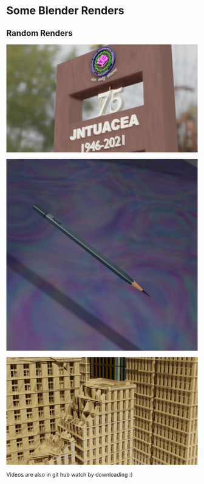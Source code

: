 # Some Blender Renders

## Random Renders

![Pylon Design](Blender_Renders/NewFinal021.png)

![pencil](Blender_Renders/pencil.png)

![New York After Avengers Saving it](Blender_Renders/buildings_in_Newyork.png)


Videos are also in git hub watch by downloading :) 
